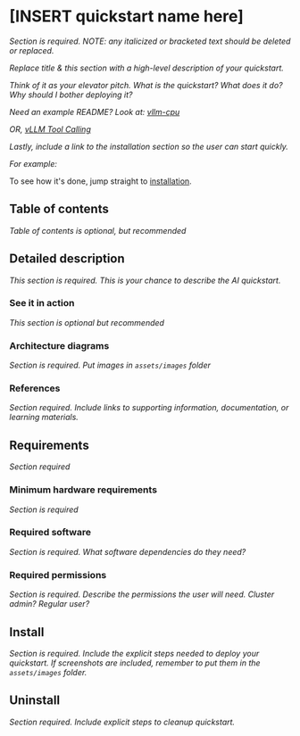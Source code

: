 # [INSERT quickstart name here]

*Section is required. NOTE: any italicized or bracketed text should be deleted
or replaced.*  

*Replace title & this section with a high-level description
of your quickstart.* 

*Think of it as your elevator pitch. What is the quickstart? What does it do? Why
should I bother deploying it?*

*Need an example README? Look at:
[vllm-cpu](https://github.com/rh-ai-quickstart/llm-cpu-serving)*

*OR, [vLLM Tool Calling](https://github.com/rh-ai-quickstart/vllm-tool-calling)*

*Lastly, include a link to the installation section so the user can start quickly.*

*For example:* 

To see how it's done, jump straight to [installation](#install). 

## Table of contents

*Table of contents is optional, but recommended*

## Detailed description
*This section is required. This is your chance to describe the AI quickstart.*

### See it in action 

*This section is optional but recommended*

### Architecture diagrams

*Section is required. Put images in `assets/images` folder* 

### References 

*Section required. Include links to supporting information, documentation, or
learning materials.*

## Requirements

*Section required* 

### Minimum hardware requirements 

*Section is required* 

### Required software 

*Section is required. What software dependencies do they need?* 

### Required permissions

*Section is required. Describe the permissions the user will need. Cluster
admin? Regular user?*

## Install

*Section is required. Include the explicit steps needed to deploy your
quickstart. If screenshots are included, remember to put them in the
`assets/images` folder.*

## Uninstall 

*Section required. Include explicit steps to cleanup quickstart.*

